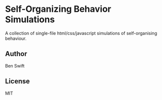 # Self-Organizing Behavior Simulations

A collection of single-file html/css/javascript simulations of self-organising
behaviour.

## Author

Ben Swift

## License

MIT
